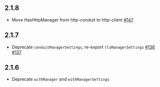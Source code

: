 ## 2.1.8

* Move HasHttpManager from http-conduit to http-client [#147](https://github.com/snoyberg/http-client/pull/147)

## 2.1.7

* Deprecate `conduitManagerSettings`, re-export `tlsManagerSettings` [#136](https://github.com/snoyberg/http-client/issues/136) [#137](https://github.com/snoyberg/http-client/issues/137)

## 2.1.6

* Deprecate `withManager` and `withManagerSettings`
